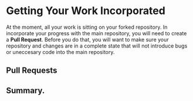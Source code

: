 # Getting Your Work Incorporated

At the moment, all your work is sitting on your forked repository. In incorporate your progress with the main repository, you will need to create a **Pull Request**. Before you do that, you will want to make sure your repository and changes are in a complete state that will not introduce bugs or uneccesary code into the main repository.

## Pull Requests

<!--TODO: Vague instructions, and then video with Matt. Cece and I will make a pull request with a conflict.-->

<!--Process used for open-source projects. If they want to continue to work on projects like this, they could find something on a site like https://www.firsttimersonly.com/ where they can clone a repo, branch, make changes, push the branch and then create a PR. The communities on the websites on that page are friendly and tag issues for beginners to help get them started on projects-->
## Summary. 
